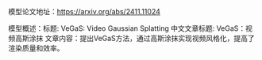 模型论文地址：https://arxiv.org/abs/2411.11024

模型概述：标题: VeGaS: Video Gaussian Splatting
中文文章标题: VeGaS：视频高斯涂抹
文章内容：提出VeGaS方法，通过高斯涂抹实现视频风格化，提高了渲染质量和效率。
